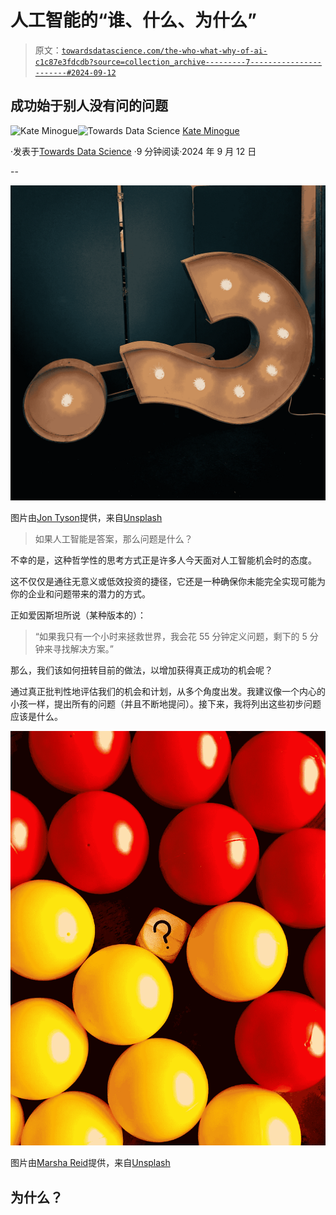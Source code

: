 # 人工智能的“谁、什么、为什么”

> 原文：[`towardsdatascience.com/the-who-what-why-of-ai-c1c87e3fdcdb?source=collection_archive---------7-----------------------#2024-09-12`](https://towardsdatascience.com/the-who-what-why-of-ai-c1c87e3fdcdb?source=collection_archive---------7-----------------------#2024-09-12)

## 成功始于别人没有问的问题

[](https://medium.com/@kminoguem?source=post_page---byline--c1c87e3fdcdb--------------------------------)![Kate Minogue](https://medium.com/@kminoguem?source=post_page---byline--c1c87e3fdcdb--------------------------------)[](https://towardsdatascience.com/?source=post_page---byline--c1c87e3fdcdb--------------------------------)![Towards Data Science](https://towardsdatascience.com/?source=post_page---byline--c1c87e3fdcdb--------------------------------) [Kate Minogue](https://medium.com/@kminoguem?source=post_page---byline--c1c87e3fdcdb--------------------------------)

·发表于[Towards Data Science](https://towardsdatascience.com/?source=post_page---byline--c1c87e3fdcdb--------------------------------) ·9 分钟阅读·2024 年 9 月 12 日

--

![](img/ae6ebadde7303be25217f539f8b05a0d.png)

图片由[Jon Tyson](https://unsplash.com/@jontyson?utm_content=creditCopyText&utm_medium=referral&utm_source=unsplash)提供，来自[Unsplash](https://unsplash.com/photos/white-markee-light-hhq1Lxtuwd8?utm_content=creditCopyText&utm_medium=referral&utm_source=unsplash)

> 如果人工智能是答案，那么问题是什么？

不幸的是，这种哲学性的思考方式正是许多人今天面对人工智能机会时的态度。

这不仅仅是通往无意义或低效投资的捷径，它还是一种确保你未能完全实现可能为你的企业和问题带来的潜力的方式。

正如爱因斯坦所说（某种版本的）：

> “如果我只有一个小时来拯救世界，我会花 55 分钟定义问题，剩下的 5 分钟来寻找解决方案。”

那么，我们该如何扭转目前的做法，以增加获得真正成功的机会呢？

通过真正批判性地评估我们的机会和计划，从多个角度出发。我建议像一个内心的小孩一样，提出所有的问题（并且不断地提问）。接下来，我将列出这些初步问题应该是什么。

![](img/0edb6314e92463590b00be7a17964837.png)

图片由[Marsha Reid](https://unsplash.com/@marsha_reid?utm_content=creditCopyText&utm_medium=referral&utm_source=unsplash)提供，来自[Unsplash](https://unsplash.com/photos/a-group-of-colorful-tomatoes-6et-uhOWj8c?utm_content=creditCopyText&utm_medium=referral&utm_source=unsplash)

## 为什么？
